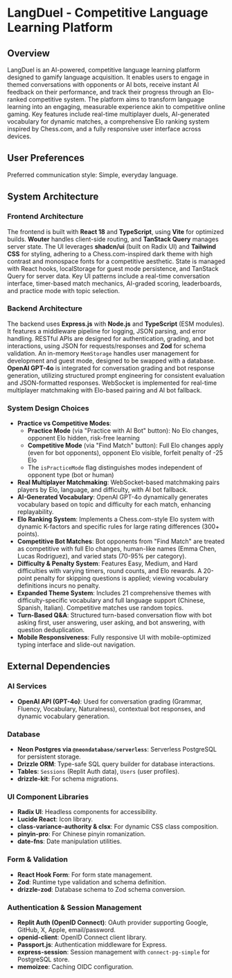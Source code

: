 # LangDuel - Competitive Language Learning Platform

## Overview
LangDuel is an AI-powered, competitive language learning platform designed to gamify language acquisition. It enables users to engage in themed conversations with opponents or AI bots, receive instant AI feedback on their performance, and track their progress through an Elo-ranked competitive system. The platform aims to transform language learning into an engaging, measurable experience akin to competitive online gaming. Key features include real-time multiplayer duels, AI-generated vocabulary for dynamic matches, a comprehensive Elo ranking system inspired by Chess.com, and a fully responsive user interface across devices.

## User Preferences
Preferred communication style: Simple, everyday language.

## System Architecture

### Frontend Architecture
The frontend is built with **React 18** and **TypeScript**, using **Vite** for optimized builds. **Wouter** handles client-side routing, and **TanStack Query** manages server state. The UI leverages **shadcn/ui** (built on Radix UI) and **Tailwind CSS** for styling, adhering to a Chess.com-inspired dark theme with high contrast and monospace fonts for a competitive aesthetic. State is managed with React hooks, localStorage for guest mode persistence, and TanStack Query for server data. Key UI patterns include a real-time conversation interface, timer-based match mechanics, AI-graded scoring, leaderboards, and practice mode with topic selection.

### Backend Architecture
The backend uses **Express.js** with **Node.js** and **TypeScript** (ESM modules). It features a middleware pipeline for logging, JSON parsing, and error handling. RESTful APIs are designed for authentication, grading, and bot interactions, using JSON for requests/responses and **Zod** for schema validation. An in-memory `MemStorage` handles user management for development and guest mode, designed to be swapped with a database. **OpenAI GPT-4o** is integrated for conversation grading and bot response generation, utilizing structured prompt engineering for consistent evaluation and JSON-formatted responses. WebSocket is implemented for real-time multiplayer matchmaking with Elo-based pairing and AI bot fallback.

### System Design Choices
- **Practice vs Competitive Modes**: 
  - **Practice Mode** (via "Practice with AI Bot" button): No Elo changes, opponent Elo hidden, risk-free learning
  - **Competitive Mode** (via "Find Match" button): Full Elo changes apply (even for bot opponents), opponent Elo visible, forfeit penalty of -25 Elo
  - The `isPracticeMode` flag distinguishes modes independent of opponent type (bot or human)
- **Real Multiplayer Matchmaking**: WebSocket-based matchmaking pairs players by Elo, language, and difficulty, with AI bot fallback.
- **AI-Generated Vocabulary**: OpenAI GPT-4o dynamically generates vocabulary based on topic and difficulty for each match, enhancing replayability.
- **Elo Ranking System**: Implements a Chess.com-style Elo system with dynamic K-factors and specific rules for large rating differences (300+ points).
- **Competitive Bot Matches**: Bot opponents from "Find Match" are treated as competitive with full Elo changes, human-like names (Emma Chen, Lucas Rodriguez), and varied stats (70-95% per category).
- **Difficulty & Penalty System**: Features Easy, Medium, and Hard difficulties with varying timers, round counts, and Elo rewards. A 20-point penalty for skipping questions is applied; viewing vocabulary definitions incurs no penalty.
- **Expanded Theme System**: Includes 21 comprehensive themes with difficulty-specific vocabulary and full language support (Chinese, Spanish, Italian). Competitive matches use random topics.
- **Turn-Based Q&A**: Structured turn-based conversation flow with bot asking first, user answering, user asking, and bot answering, with question deduplication.
- **Mobile Responsiveness**: Fully responsive UI with mobile-optimized typing interface and slide-out navigation.

## External Dependencies

### AI Services
- **OpenAI API (GPT-4o)**: Used for conversation grading (Grammar, Fluency, Vocabulary, Naturalness), contextual bot responses, and dynamic vocabulary generation.

### Database
- **Neon Postgres via `@neondatabase/serverless`**: Serverless PostgreSQL for persistent storage.
- **Drizzle ORM**: Type-safe SQL query builder for database interactions.
- **Tables**: `Sessions` (Replit Auth data), `Users` (user profiles).
- **drizzle-kit**: For schema migrations.

### UI Component Libraries
- **Radix UI**: Headless components for accessibility.
- **Lucide React**: Icon library.
- **class-variance-authority & clsx**: For dynamic CSS class composition.
- **pinyin-pro**: For Chinese pinyin romanization.
- **date-fns**: Date manipulation utilities.

### Form & Validation
- **React Hook Form**: For form state management.
- **Zod**: Runtime type validation and schema definition.
- **drizzle-zod**: Database schema to Zod schema conversion.

### Authentication & Session Management
- **Replit Auth (OpenID Connect)**: OAuth provider supporting Google, GitHub, X, Apple, email/password.
- **openid-client**: OpenID Connect client library.
- **Passport.js**: Authentication middleware for Express.
- **express-session**: Session management with `connect-pg-simple` for PostgreSQL store.
- **memoizee**: Caching OIDC configuration.